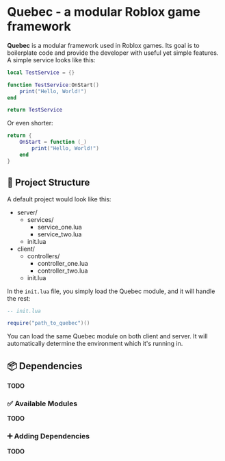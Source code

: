 # Quebec - a modular Roblox game framework

**Quebec** is a modular framework used in Roblox games. Its goal is to boilerplate code and provide the developer with useful yet simple features. A simple service looks like this:

```lua
local TestService = {}

function TestService:OnStart()
    print("Hello, World!")
end

return TestService
```

Or even shorter:

```lua
return {
    OnStart = function (_)
        print("Hello, World!")
    end
}
```

## 📁 Project Structure

A default project would look like this:

-   server/
    -   services/
        -   service_one.lua
        -   service_two.lua
    -   init.lua
-   client/
    -   controllers/
        -   controller_one.lua
        -   controller_two.lua
    -   init.lua

In the `init.lua` file, you simply load the Quebec module, and it will handle the rest:

```lua
-- init.lua

require("path_to_quebec")()
```

You can load the same Quebec module on both client and server. It will automatically determine the environment which it's running in.

## 📦 Dependencies

**TODO**

### ✅ Available Modules

**TODO**

### ➕ Adding Dependencies

**TODO**
